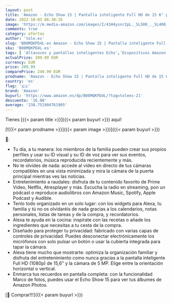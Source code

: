 ```yaml
---
layout: post
title: 'Amazon - Echo Show 15 | Pantalla inteligente Full HD de 15 6" para organizar tu vida familiar con Alexa'
date: 2022-10-03 06:38:35
image: 'https://m.media-amazon.com/images/I/41H4ysnr2pL._SL500_._SL400_.jpg'
comments: true
category: ofertas
author: 'tole.es'
slug: 'B08MQKPD4L-es Amazon - Echo Show 15 | Pantalla inteligente Full HD de 15...'
sku: 'B08MQKPD4L-es'
tags: [ 'Altavoces y pantallas inteligentes Echo','Dispositivos Amazon','Dispositivos Amazon y Accesorios','Pantallas inteligentes','alexa','amazon','🇪🇸', ]
actualPrice: 209.99 EUR
currency: EUR
price: 209.99
comparePrice: 249.99 EUR
prodname: 'Amazon - Echo Show 15 | Pantalla inteligente Full HD de 15 6" para organizar tu vida familiar con Alexa'
country: 'es'
flag: '🇪🇸'
brand: 'Amazon'
buyurl: 'https://www.amazon.es/dp/B08MQKPD4L/?tag=tolees-21'
descuento: '16.00'
average: '238.751904761905'
---
```


Tienes [{{< param title >}}]({{< param buyurl >}}) aqui!

[![{{< param prodname >}}]({{< param image >}})]({{< param buyurl >}})

🔎:

- Tu día, a tu manera: los miembros de la familia pueden crear sus propios perfiles y usar su ID visual y su ID de voz para ver sus eventos, recordatorios, música reproducida recientemente y más.
- No te olvides de nada: accede al vídeo en directo de tus cámaras compatibles en una vista minimizada y mira la cámara de la puerta principal mientras ves las noticias.
- Entretenimiento a raudales: disfruta de tu contenido favorito de Prime Video, Netflix, Atresplayer y más. Escucha la radio en streaming, pon un pódcast o reproduce audiolibros con Amazon Music, Spotify, Apple Podcast y Audible.
- Tenlo todo organizado en un solo lugar: con los widgets para Alexa, tu familia y tú no os olvidaréis de nada gracias a los calendarios, notas personales, listas de tareas y de la compra, y recordatorios.
- Alexa te ayuda en la cocina: inspírate con las recetas o añade los ingredientes que necesitas a tu cesta de la compra.
- Diseñado para proteger tu privacidad: fabricado con varias capas de controles de privacidad. Puedes desconectar electrónicamente los micrófonos con solo pulsar un botón o usar la cubierta integrada para tapar la cámara.
- Alexa tiene mucho que mostrarte: optimiza la organización familiar y disfruta del entretenimiento como nunca gracias a la pantalla inteligente Full HD (1080p) de 15,6" y la cámara de 5 MP. Elige entre la orientación horizontal o vertical.
- Enmarca tus recuerdos en pantalla completa: con la funcionalidad Marco de fotos, puedes usar el Echo Show 15 para ver tus álbumes de Amazon Photos.

[🛒 Comprar!!!]({{< param buyurl >}})

